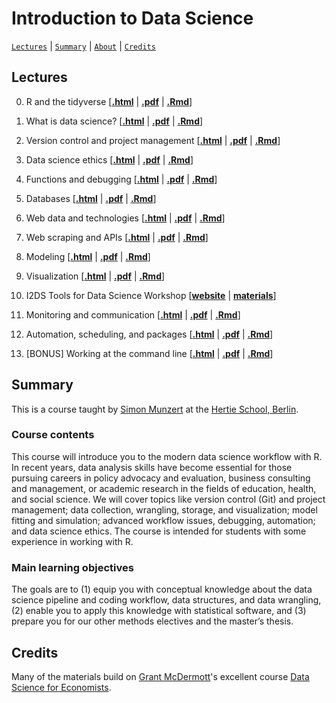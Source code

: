 # Introduction to Data Science
[`Lectures`](#lectures) | [`Summary`](#summary) |
[`About`](#about) | [`Credits`](#credits)

## Lectures


0. R and the tidyverse \[[**.html**](https://raw.githack.com/intro-to-data-science-23/lectures/main/00-tidyverse/00-tidyverse.html) | [**.pdf**](https://raw.githack.com/intro-to-data-science-23/lectures/main/00-tidyverse/00-tidyverse.pdf) | [**.Rmd**](https://raw.githack.com/intro-to-data-science-23/lectures/main/00-tidyverse/00-tidyverse.Rmd)\]


1. What is data science?
\[[**.html**](https://raw.githack.com/intro-to-data-science-23/lectures/main/01-introduction/01-introduction.html) | [**.pdf**](https://raw.githack.com/intro-to-data-science-23/lectures/main/01-introduction/01-introduction.pdf) | [**.Rmd**](https://raw.githack.com/intro-to-data-science-23/lectures/main/01-introduction/01-introduction.Rmd)\]

2. Version control and project management \[[**.html**](https://raw.githack.com/intro-to-data-science-23/lectures/main/02-version-control/02-version-control.html) | [**.pdf**](https://raw.githack.com/intro-to-data-science-23/lectures/main/02-version-control/02-version-control.pdf) | [**.Rmd**](https://raw.githack.com/intro-to-data-science-23/lectures/main/02-version-control/02-version-control.Rmd)\]

3. Data science ethics \[[**.html**](https://raw.githack.com/intro-to-data-science-23/lectures/main/03-ethics/03-ethics.html) | [**.pdf**](https://raw.githack.com/intro-to-data-science-23/lectures/main/03-ethics/03-ethics.pdf) | [**.Rmd**](https://raw.githack.com/intro-to-data-science-23/lectures/main/03-ethics/03-ethics.Rmd)\]

4. Functions and debugging \[[**.html**](https://raw.githack.com/intro-to-data-science-23/lectures/main/04-functions-debugging/04-functions-debugging.html) | [**.pdf**](https://raw.githack.com/intro-to-data-science-23/lectures/main/04-functions-debugging/04-functions-debugging.pdf) | [**.Rmd**](https://raw.githack.com/intro-to-data-science-23/lectures/main/04-functions-debugging/04-functions-debugging.Rmd)\]

5. Databases \[[**.html**](https://raw.githack.com/intro-to-data-science-23/lectures/main/05-databases/05-databases.html) | [**.pdf**](https://raw.githack.com/intro-to-data-science-23/lectures/main/05-databases/05-databases.pdf) | [**.Rmd**](https://raw.githack.com/intro-to-data-science-23/lectures/main/05-databases/05-databases.Rmd)\]

6. Web data and technologies \[[**.html**](https://raw.githack.com/intro-to-data-science-23/lectures/main/06-webdata/06-webdata.html) | [**.pdf**](https://raw.githack.com/intro-to-data-science-23/lectures/main/06-webdata/06-webdata.pdf) | [**.Rmd**](https://raw.githack.com/intro-to-data-science-23/lectures/main/06-webdata/06-webdata.Rmd)\]

7. Web scraping and APIs \[[**.html**](https://raw.githack.com/intro-to-data-science-23/lectures/main/07-scraping-apis/07-scraping-apis.html) | [**.pdf**](https://raw.githack.com/intro-to-data-science-23/lectures/main/07-scraping-apis/07-scraping-apis.pdf) | [**.Rmd**](https://raw.githack.com/intro-to-data-science-23/lectures/main/07-scraping-apis/07-scraping-apis.Rmd)\]

8. Modeling \[[**.html**](https://raw.githack.com/intro-to-data-science-23/lectures/main/08-modeling/08-modeling.html) | [**.pdf**](https://raw.githack.com/intro-to-data-science-23/lectures/main/08-modeling/08-modeling.pdf) | [**.Rmd**](https://raw.githack.com/intro-to-data-science-23/lectures/main/08-modeling/08-modeling.Rmd)\]

9. Visualization \[[**.html**](https://raw.githack.com/intro-to-data-science-23/lectures/main/09-visualization/09-visualization.html) | [**.pdf**](https://raw.githack.com/intro-to-data-science-23/lectures/main/09-visualization/09-visualization.pdf) | [**.Rmd**](https://raw.githack.com/intro-to-data-science-23/lectures/main/09-visualization/09-visualization.Rmd)\]

10. I2DS Tools for Data Science Workshop  \[[**website**](https://intro-to-data-science-23-workshop.github.io/) | [**materials**](https://github.com/intro-to-data-science-23-workshop)\]

11. Monitoring and communication \[[**.html**](https://raw.githack.com/intro-to-data-science-23/lectures/main/11-communication/11-communication.html) | [**.pdf**](https://raw.githack.com/intro-to-data-science-23/lectures/main/11-communication/11-communication.pdf) | [**.Rmd**](https://raw.githack.com/intro-to-data-science-23/lectures/main/11-communication/11-communication.Rmd)\]

12. Automation, scheduling, and packages \[[**.html**](https://raw.githack.com/intro-to-data-science-23/lectures/main/11-automation-packages/11-automation-packages.html) | [**.pdf**](https://raw.githack.com/intro-to-data-science-23/lectures/main/12-automation-packages/12-automation-packages.pdf) | [**.Rmd**](https://raw.githack.com/intro-to-data-science-23/lectures/main/12-automation-packages/12-automation-packages.Rmd)\]


13. [BONUS] Working at the command line \[[**.html**](https://raw.githack.com/intro-to-data-science-23/lectures/main/13-command-line/13-command-line.html) | [**.pdf**](https://raw.githack.com/intro-to-data-science-23/lectures/main/13-command-line/13-command-line.pdf) | [**.Rmd**](https://raw.githack.com/intro-to-data-science-23/lectures/main/13-command-line/13-command-line.Rmd)\]




## Summary

This is a course taught by [Simon Munzert](https://simonmunzert.github.io/) at the [Hertie School, Berlin](https://www.hertie-school.org/en/).

### Course contents

This course will introduce you to the modern data science workflow with R. In recent years, data analysis skills have become essential for those pursuing careers in policy advocacy and evaluation, business consulting and management, or academic research in the fields of education, health, and social science. We will cover topics like version control (Git) and project management; data collection, wrangling, storage, and visualization; model fitting and simulation; advanced workflow issues, debugging, automation; and data science ethics. The course is intended for students with some experience in working with R.

### Main learning objectives

The goals are to (1) equip you with conceptual knowledge about the data science pipeline and coding workflow, data structures, and data wrangling, (2) enable you to apply this knowledge with statistical software, and (3) prepare you for our other methods electives and the master’s thesis.


## Credits

Many of the materials build on [Grant McDermott](http://grantmcdermott.com)'s excellent course [Data Science for Economists](https://github.com/uo-ec607).